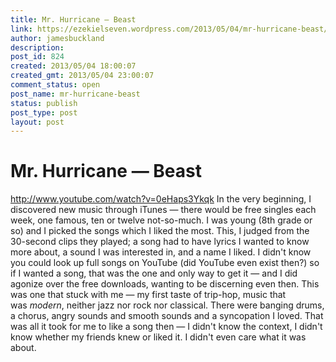 ```yaml
---
title: Mr. Hurricane — Beast
link: https://ezekielseven.wordpress.com/2013/05/04/mr-hurricane-beast/
author: jamesbuckland
description: 
post_id: 824
created: 2013/05/04 18:00:07
created_gmt: 2013/05/04 23:00:07
comment_status: open
post_name: mr-hurricane-beast
status: publish
post_type: post
layout: post
---
```


# Mr. Hurricane — Beast

http://www.youtube.com/watch?v=0eHaps3Ykqk In the very beginning, I discovered new music through iTunes — there would be free singles each week, one famous, ten or twelve not-so-much. I was young (8th grade or so) and I picked the songs which I liked the most. This, I judged from the 30-second clips they played; a song had to have lyrics I wanted to know more about, a sound I was interested in, and a name I liked. I didn't know you could look up full songs on YouTube (did YouTube even exist then?) so if I wanted a song, that was the one and only way to get it — and I did agonize over the free downloads, wanting to be discerning even then. This was one that stuck with me — my first taste of trip-hop, music that was _modern_, neither jazz nor rock nor classical. There were banging drums, a chorus, angry sounds and smooth sounds and a syncopation I loved. That was all it took for me to like a song then — I didn't know the context, I didn't know whether my friends knew or liked it. I didn't even care what it was about.